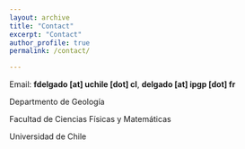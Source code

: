 ```yaml
---
layout: archive
title: "Contact"
excerpt: "Contact"
author_profile: true
permalink: /contact/

---
```

Email: **fdelgado [at] uchile [dot] cl**, **delgado [at] ipgp [dot] fr**

Departmento de Geología

Facultad de Ciencias Físicas y Matemáticas

Universidad de Chile
